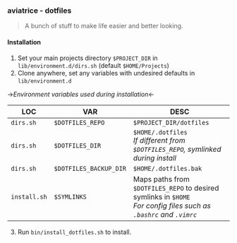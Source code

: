 ### aviatrice - dotfiles
>A bunch of stuff to make life easier and better looking.

#### Installation
<ol>
    <li>Set your main projects directory <code>$PROJECT_DIR</code> in <code>lib/environment.d/dirs.sh</code> (default <code>$HOME/Projects</code>)</li>
    <li>Clone anywhere, set any variables with undesired defaults in <code>lib/environment.d</code></li>
</ol>

-><i>Environment variables used during installation</i><-

| LOC          | VAR                    | DESC                                                                                                                      |
|--------------|------------------------|---------------------------------------------------------------------------------------------------------------------------|
| `dirs.sh`    | `$DOTFILES_REPO`       | `$PROJECT_DIR/dotfiles`                                                                                                   |
| `dirs.sh`    | `$DOTFILES_DIR`        | `$HOME/.dotfiles`<br><i>If different from `$DOTFILES_REPO`, symlinked during install</i>                                  |
| `dirs.sh`    | `$DOTFILES_BACKUP_DIR` | `$HOME/.dotfiles.bak`                                                                                                     |
| `install.sh` | `$SYMLINKS`            | Maps paths from `$DOTFILES_REPO` to desired symlinks in `$HOME`<br><i>For config files such as `.bashrc` and `.vimrc`</i> |

<ol start=3>
    <li>Run <code>bin/install_dotfiles.sh</code> to install.</li>
</ol>
